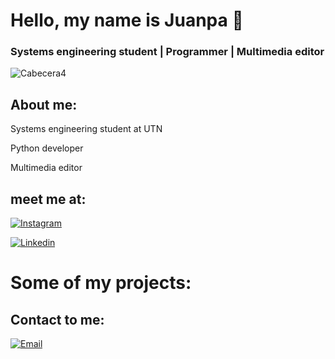 # Hello, my name is Juanpa 👋
### Systems engineering student | Programmer | Multimedia editor

![Cabecera4](https://github.com/user-attachments/assets/70083080-1718-42ab-be84-83414850c28d)

## About me:

Systems engineering student at UTN

Python developer

Multimedia editor

## meet me at:
[![Instagram](https://img.shields.io/badge/Instagram-IamJuanpax-00FFFF?style=for-the-badge&logo=instagram&logoColor=white&labelColor=101010)](https://www.instagram.com/iamjuanpax/)

[![Linkedin](https://img.shields.io/badge/Linkedin-IamJuanpax-00FFFF?style=for-the-badge&logo=linkedin&logoColor=white&labelColor=101010)](https://www.linkedin.com/in/juan-pablo-britos/)

# Some of my projects:

## Contact to me:

[![Email](https://img.shields.io/badge/Email-Send_me_message-orange?style=for-the-badge&logo=gmail&logoColor=white&labelColor=101010)](email:jubritos20@gmail.com)
